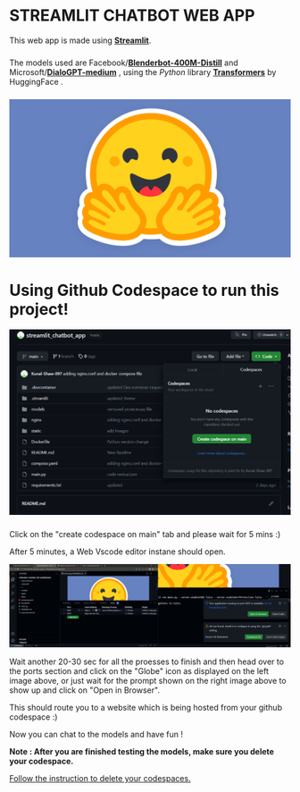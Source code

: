 # STREAMLIT CHATBOT WEB APP

This web app is made using [**Streamlit**](https://streamlit.io/).
###

###
The models used are Facebook/[**Blenderbot-400M-Distill**](https://huggingface.co/facebook/blenderbot-400M-distill?text=Hey+my+name+is+Thomas%21+How+are+you%3F) and Microsoft/[**DialoGPT-medium**](https://huggingface.co/microsoft/DialoGPT-medium?text=Hey+my+name+is+Clara%21+How+are+you%3F) , using the *Python* library [**Transformers**](https://huggingface.co/docs/transformers/index) by HuggingFace . 
###
![](static/huggingface.png)

# Using Github Codespace to run this project!
![](static/Instruction.png)
###
Click on the "create codespace on main" tab and please wait for 5 mins :)

After 5 minutes, a Web Vscode editor instane should open.

![](static/Instruction2.png)

Wait another 20-30 sec for all the proesses to finish and then head over to the ports section and click on the "Globe" icon as displayed on the left image above, or just wait for the prompt shown on the right image above to show up and click on "Open in Browser".

This should route you to a website which is being hosted from your github codespace :)

Now you can chat to the models and have fun !

**Note : After you are finished testing the models, make sure you delete your codespace.**

[Follow the instruction to delete your codespaces.](https://docs.github.com/en/codespaces/developing-in-codespaces/deleting-a-codespace?tool=webui)
